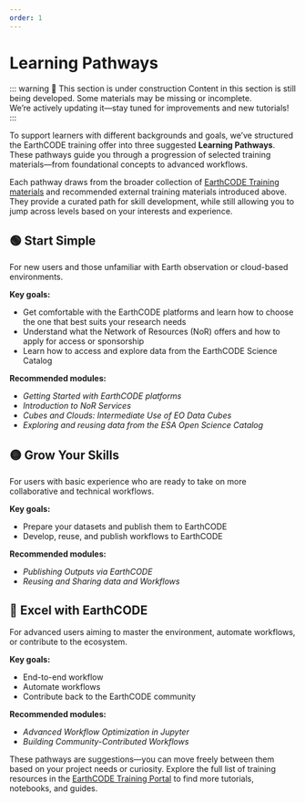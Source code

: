 ```yaml
---
order: 1
---
```


# Learning Pathways

::: warning 🚧 This section is under construction
Content in this section is still being developed. Some materials may be missing or incomplete.  
We’re actively updating it—stay tuned for improvements and new tutorials!
:::

To support learners with different backgrounds and goals, we’ve structured the EarthCODE training offer into three suggested **Learning Pathways**. These pathways guide you through a progression of selected training materials—from foundational concepts to advanced workflows.

Each pathway draws from the broader collection of [EarthCODE Training materials](https://esa-earthcode.github.io/training-material/) and recommended external training materials introduced above. They provide a curated path for skill development, while still allowing you to jump across levels based on your interests and experience.

## 🟢 Start Simple

For new users and those unfamiliar with Earth observation or cloud-based environments.

**Key goals:**
- Get comfortable with the EarthCODE platforms and learn how to choose the one that best suits your research needs
- Understand what the Network of Resources (NoR) offers and how to apply for access or sponsorship
- Learn how to access and explore data from the EarthCODE Science Catalog

**Recommended modules:**
- *Getting Started with EarthCODE platforms*  
- *Introduction to NoR Services*  
- *Cubes and Clouds: Intermediate Use of EO Data Cubes*  
- *Exploring and reusing data from the ESA Open Science Catalog*  

## 🟡 Grow Your Skills

For users with basic experience who are ready to take on more collaborative and technical workflows.

**Key goals:**
- Prepare your datasets and publish them to EarthCODE
- Develop, reuse, and publish workflows to EarthCODE

**Recommended modules:**
- *Publishing Outputs via EarthCODE*  
- *Reusing and Sharing data and Workflows*  

## 🔵 Excel with EarthCODE

For advanced users aiming to master the environment, automate workflows, or contribute to the ecosystem.

**Key goals:**
- End-to-end workflow 
- Automate workflows
- Contribute back to the EarthCODE community

**Recommended modules:**
- *Advanced Workflow Optimization in Jupyter*  
- *Building Community-Contributed Workflows*  


These pathways are suggestions—you can move freely between them based on your project needs or curiosity. Explore the full list of training resources in the [EarthCODE Training Portal](https://esa-earthcode.github.io/training-material/) to find more tutorials, notebooks, and guides.

